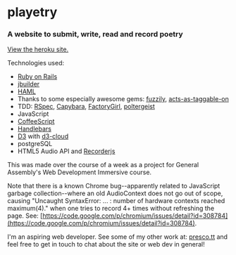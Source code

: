 # playetry
### A website to submit, write, read and record poetry

[View the heroku site.](http://playetry.herokuapp.com)

Technologies used:

-  [Ruby on Rails](http://rubyonrails.org/)
  - [jbuilder](https://github.com/rails/jbuilder)
  - [HAML](http://haml.info/)
  - Thanks to some especially awesome gems: [fuzzily](https://github.com/mezis/fuzzily), [acts-as-taggable-on](https://github.com/mbleigh/acts-as-taggable-on)
  - TDD: [RSpec](https://github.com/jnicklas/capybara), [Capybara](https://github.com/jnicklas/capybara), [FactoryGirl](https://github.com/thoughtbot/factory_girl), [poltergeist](https://github.com/jonleighton/poltergeist)
-  JavaScript
  - [CoffeeScript](http://coffeescript.org)
  - [Handlebars](http://handlebarsjs.com/)
  - [D3](d3js.org) with [d3-cloud](https://github.com/jasondavies/d3-cloud)
-  postgreSQL
-  HTML5 Audio API and [Recorderjs](https://github.com/mattdiamond/Recorderjs)

This was made over the course of a week as a project for General Assembly's Web Development Immersive course.

Note that there is a known Chrome bug--apparently related to JavaScript garbage collection--where an old AudioContext does not go out of scope, causing "Uncaught SyntaxError: ... : number of hardware contexts reached maximum(4)." when one tries to record 4+ times without refreshing the page. See: [https://code.google.com/p/chromium/issues/detail?id=308784](https://code.google.com/p/chromium/issues/detail?id=308784).

I'm an aspiring web developer. See some of my other work at: [presco.tt](http://presco.tt) and feel free to get in touch to chat about the site or web dev in general!
